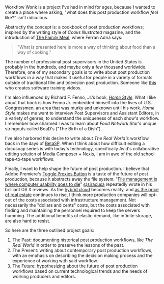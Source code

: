 Workflow Wonk is a project I've had in mind for ages, because I wanted to create a place where asking, "what does this post production workflow *feel* like?" isn't ridiculous.

Abstractly the concept is: a cookbook of post production workflows; inspired by the writing style of *Cooks Illustrated* magazine, and the introduction of [The Family Meal](http://www.phaidon.com/store/food-cook/the-family-meal-9780714862538/), where Ferran Adrià says:

> "What is presented here is more a way of thinking about food than a way of cooking."

The number of professional post supervisors in the United States is probably in the hundreds, and maybe only a few thousand worldwide. Therefore, one of my secondary goals is to write about post production workflows in a way that makes it useful for people in a variety of formats outside of traditional film and television post production. Someone like [this](https://twitter.com/DavidDarnes/status/987395135410524160) who creates software training videos.

I'm also influenced by Richard F. Fenno, Jr.’s book, *[Home Style](https://amzn.to/2Jj13dT)*. What I like about that book is how Fenno Jr. embedded himself into the lives of U.S. Congressmen, an area that was murky and unknown until his work. *Home Style* makes me want to interview Post Supervisors and Assistant Editors, in a variety of genres, to understand the uniqueness of each show's workflow. I remember how charmed I was to learn about *Food Network Star's* unique stringouts called BoaD's ("The Birth of a Dish").

I've also harbored this desire to write about *The Real World's* workflow back in the days of [BetaSP](https://en.wikipedia.org/wiki/Betacam#Betacam_SP). When I think about how difficult editing a docusoap series is with today's technology, specifically Avid's collaborative editing solution of Media Composer + Nexis, I am in awe of the old school tape-to-tape workflows.

Finally, I want to help shape the future of post production. I believe that Adobe Premiere's [Toggle Proxies Button](https://blog.frame.io/2017/03/20/premiere-pro-proxies/#1) is a taste of the future of post production, because it abstracts away the file system. "[File management is where computer usability goes to die](https://www.evernote.com/shard/s5/sh/083423ca-e574-4812-9dad-0b2fa5352307/d6be0491ca6da9dd19aecb171ef26bd2)" [@siracusa](https://twitter.com/siracusa) repeatedly wrote in his brilliant OS X reviews. As the [hybrid cloud](http://www.avid.com/press-room/2017/04/cloud-partnership) becomes reality, and [as the price of real estate](https://dustyngobler.wordpress.com/2012/08/20/manhattan-real-estate-and-the-average-edit-suite/) continues to rise, I think more production companies will opt-out of the costs associated with infrastructure management. Not necessarily the "dollars and cents" costs, but the costs associated with finding and maintaining the personnel required to keep the servers humming. The additional benefits of elastic demand, like infinite storage, are also hard to resist.

So here are the three outlined project goals:
1. The Past: documenting historical post production workflows, like *The Real World* in order to preserve the lessons of the past.
2. The Present: writing about contemporary post production workflows, with an emphasis on describing the decision making process and the experience of working with said workflow.
3. The Future: hypothesizing about the future of post production workflows based on current technological trends and the needs of working producers and editors.
